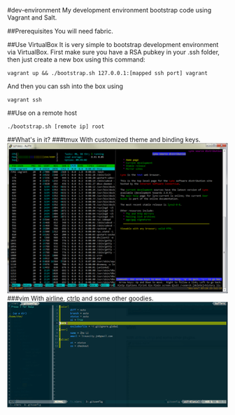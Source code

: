 #dev-environment
My development environment bootstrap code using Vagrant and Salt.

##Prerequisites
You will need fabric.

##Use VirtualBox
It is very simple to bootstrap development environment via VirtualBox. First make sure you have a RSA pubkey in your .ssh folder, then
 just create a new box using this command:
```
vagrant up && ./bootstrap.sh 127.0.0.1:[mapped ssh port] vagrant
```
And then you can ssh into the box using
```
vagrant ssh
```

##Use on a remote host
```
./bootstrap.sh [remote ip] root
```

##What's in it?
###tmux
With customized theme and binding keys.
![tmux](https://raw.githubusercontent.com/zheli/dev-environment/master/docs/images/tmux.png)
###vim
With [airline](https://github.com/bling/vim-airline), [ctrlp](https://github.com/kien/ctrlp.vim) and some other goodies.
![vim](https://raw.githubusercontent.com/zheli/dev-environment/master/docs/images/vim.png)
